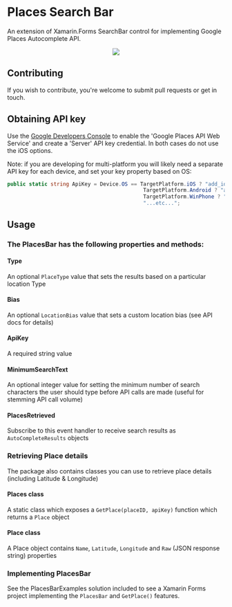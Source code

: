 # Places Search Bar

An extension of Xamarin.Forms SearchBar control for implementing Google Places Autocomplete API.

<center><img src="https://2.bp.blogspot.com/-rI4zz5S5RnA/WKy9bWl6K7I/AAAAAAAAE3k/Tbo8u25M720LJ-5ij0nDnAgNEXeZA8wOgCLcB/s1600/PlacesSearchBar.png" /> </center>


## Contributing
If you wish to contribute, you're welcome to submit pull requests or get in touch.


## Obtaining API key
Use the [Google Developers Console](https://console.developers.google.com/) to enable the 'Google Places API Web Service' and create a 'Server' API key credential. In both cases do not use the iOS options.

Note: if you are developing for multi-platform you will likely need a separate API key for each device, and set your key property based on OS:
```csharp
public static string ApiKey = Device.OS == TargetPlatform.iOS ? "add_ios_key_here" :
                                            TargetPlatform.Android ? "add_android_key_here" :
                                            TargetPlatform.WinPhone ? "add_winphone_key_here" :
                                            "...etc...";
```

## Usage
### The PlacesBar has the following properties and methods:

#### Type
An optional ```PlaceType``` value that sets the results based on a particular location Type

#### Bias
An optional ```LocationBias``` value that sets a custom location bias (see API docs for details)

#### ApiKey
A required string value

#### MinimumSearchText
An optional integer value for setting the minimum number of search characters the user should type before API calls are made (useful for stemming API call volume)

#### PlacesRetrieved
Subscribe to this event handler to receive search results as ```AutoCompleteResults``` objects


### Retrieving Place details
The package also contains classes you can use to retrieve place details (including Latitude & Longitude)

#### Places class
A static class which exposes a ```GetPlace(placeID, apiKey)``` function which returns a ```Place``` object

#### Place class
A Place object contains ```Name```, ```Latitude```, ```Longitude``` and ```Raw``` (JSON response string) properties


### Implementing PlacesBar
See the PlacesBarExamples solution included to see a Xamarin Forms project implementing the ```PlacesBar``` and ```GetPlace()``` features.